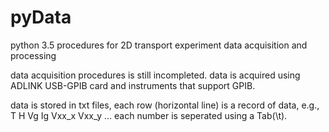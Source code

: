 # pyData
python 3.5 procedures for 2D transport experiment data acquisition and processing

data acquisition procedures is still incompleted.
data is acquired using ADLINK USB-GPIB card and instruments that support GPIB.

data is stored in txt files, each row (horizontal line) is a record of data,
e.g., T H Vg Ig Vxx_x Vxx_y ...
each number is seperated using a Tab(\t).